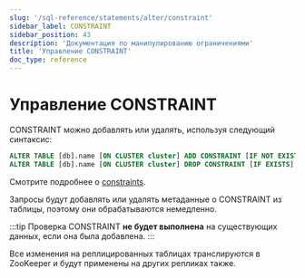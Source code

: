 ```yaml
---
slug: '/sql-reference/statements/alter/constraint'
sidebar_label: CONSTRAINT
sidebar_position: 43
description: 'Документация по манипулированию ограничениями'
title: 'Управление CONSTRAINT'
doc_type: reference
---
```

# Управление CONSTRAINT

CONSTRAINT можно добавлять или удалять, используя следующий синтаксис:

```sql
ALTER TABLE [db].name [ON CLUSTER cluster] ADD CONSTRAINT [IF NOT EXISTS] constraint_name CHECK expression;
ALTER TABLE [db].name [ON CLUSTER cluster] DROP CONSTRAINT [IF EXISTS] constraint_name;
```

Смотрите подробнее о [constraints](../../../sql-reference/statements/create/table.md#constraints).

Запросы будут добавлять или удалять метаданные о CONSTRAINT из таблицы, поэтому они обрабатываются немедленно.

:::tip
Проверка CONSTRAINT **не будет выполнена** на существующих данных, если она была добавлена.
:::

Все изменения на реплицированных таблицах транслируются в ZooKeeper и будут применены на других репликах также.